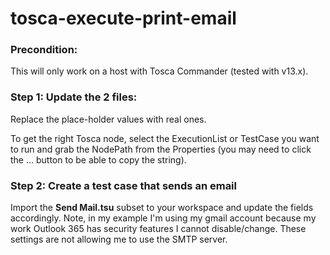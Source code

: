 # tosca-execute-print-email

### Precondition:
This will only work on a host with Tosca Commander (tested with v13.x).

### Step 1: Update the 2 files:
Replace the place-holder values with real ones.

To get the right Tosca node, select the ExecutionList or TestCase you want to run and grab the NodePath from the Properties (you may need to click the ... button to be able to copy the string).


### Step 2: Create a test case that sends an email

Import the **Send Mail.tsu** subset to your workspace and update the fields accordingly.
Note, in my example I'm using my gmail account because my work Outlook 365 has security features I cannot disable/change. These settings are not allowing me to use the SMTP server.
